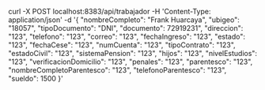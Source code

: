   curl -X POST localhost:8383/api/trabajador -H 'Content-Type: application/json' -d '{
      "nombreCompleto":  "Frank Huarcaya",
      "ubigeo":  "18057",
      "tipoDocumento":  "DNI",
      "documento":   72919231",
      "direccion":  "123",
      "telefono":  "123",
      "correo":  "123",
      "fechaIngreso":  "123",
      "estado":  "123",
      "fechaCese":  "123",
      "numCuenta":  "123",
      "tipoContrato":  "123",
      "estadoCivil":  "123",
      "sistemaPension":  "123",
      "hijos":  "123",
      "nivelEstudios":  "123",
      "verificacionDomicilio":  "123",
      "penales":  "123",
      "parentesco":  "123",
      "nombreCompletoParentesco":  "123",
      "telefonoParentesco":  "123",
      "sueldo":  1500
  }'
